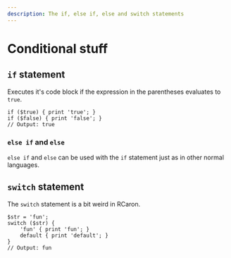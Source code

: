 ```yaml
---
description: The if, else if, else and switch statements
---
```


# Conditional stuff

## `if` statement

Executes it's code block if the expression in the parentheses evaluates to `true`.

```rcaron
if ($true) { print 'true'; }
if ($false) { print 'false'; }
// Output: true
```

### `else if` and `else`

`else if` and `else` can be used with the `if` statement just as in other normal languages.

## `switch` statement

The `switch` statement is a bit weird in RCaron.

```rcaron
$str = 'fun';
switch ($str) {
    'fun' { print 'fun'; }
    default { print 'default'; }
}
// Output: fun
```
